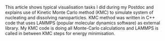 This article shows typical visualisation tasks I did during my Postdoc and explains use of Kinetic Monte Carlo method (KMC) to simulate system of nucleating and dissolving nanoparticles.
KMC method was written in C++ code that uses LAMMPS (popular molecular dynamics software) as external library. My KMC code is doing all Monte-Carlo calculations and LAMMPS is called in between KMC steps for energy minimisation.
